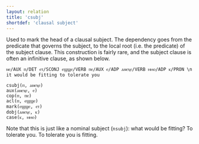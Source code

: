 ```yaml
---
layout: relation
title: 'csubj'
shortdef: 'clausal subject'
---
```


Used to mark the head of a clausal subject. The dependency goes from the predicate that governs the subject, to the local root (i.e. the predicate) of the subject clause. This construction is fairly rare, and the subject clause is often an infinitive clause, as shown below.

~~~ sdparse
ⲛⲉ/AUX ⲡ/DET ⲉⲧ/SCONJ ⲉϣϣⲉ/VERB ⲡⲉ/AUX ⲉ/ADP ⲁⲛⲉⲭⲉ/VERB ⲙⲙⲟ/ADP ⲕ/PRON \n it would be fitting to tolerate you

csubj(ⲡ, ⲁⲛⲉⲭⲉ)
aux(ⲁⲛⲉⲭⲉ, ⲉ)
cop(ⲡ, ⲡⲉ)
acl(ⲡ, ⲉϣϣⲉ)
mark(ⲉϣϣⲉ, ⲉⲧ)
dobj(ⲁⲛⲉⲭⲉ, ⲕ)
case(ⲕ, ⲙⲙⲟ)
~~~

Note that this is just like a nominal subject (`nsubj`): what would be fitting? To tolerate you. To tolerate you is fitting.
